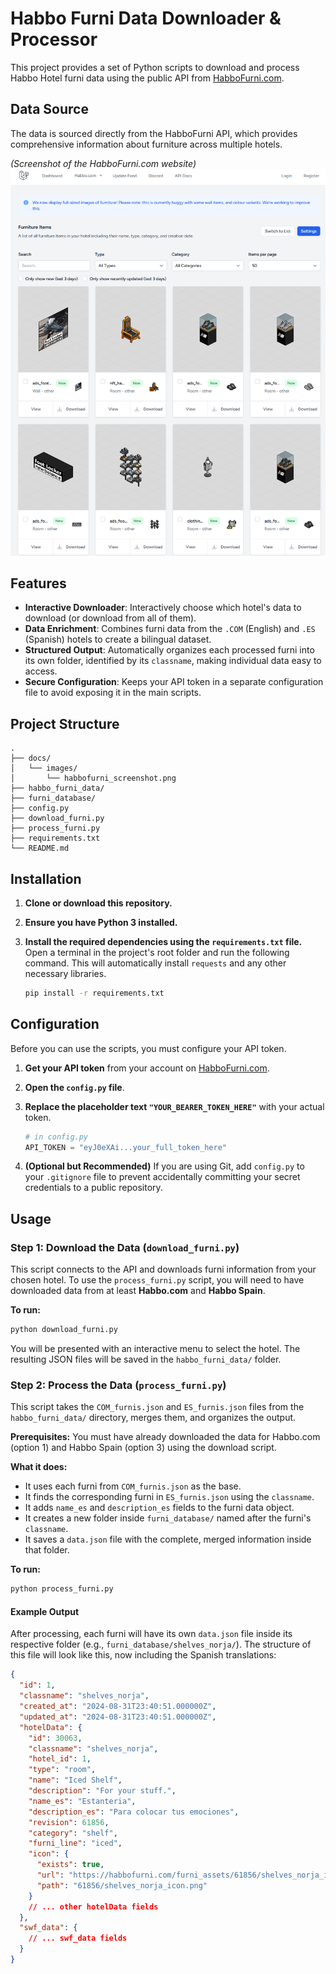 # Habbo Furni Data Downloader & Processor

This project provides a set of Python scripts to download and process Habbo Hotel furni data using the public API from [HabboFurni.com](https://habbofurni.com/).

## Data Source

The data is sourced directly from the HabboFurni API, which provides comprehensive information about furniture across multiple hotels.

*(Screenshot of the HabboFurni.com website)*
![HabboFurni.com Website Screenshot](docs/images/habbofurni_screenshot.png)

## Features

-   **Interactive Downloader**: Interactively choose which hotel's data to download (or download from all of them).
-   **Data Enrichment**: Combines furni data from the `.COM` (English) and `.ES` (Spanish) hotels to create a bilingual dataset.
-   **Structured Output**: Automatically organizes each processed furni into its own folder, identified by its `classname`, making individual data easy to access.
-   **Secure Configuration**: Keeps your API token in a separate configuration file to avoid exposing it in the main scripts.

## Project Structure

```
.
├── docs/
│   └── images/
│       └── habbofurni_screenshot.png
├── habbo_furni_data/
├── furni_database/
├── config.py
├── download_furni.py
├── process_furni.py
├── requirements.txt
└── README.md
```

## Installation

1.  **Clone or download this repository.**

2.  **Ensure you have Python 3 installed.**

3.  **Install the required dependencies using the `requirements.txt` file.**
    Open a terminal in the project's root folder and run the following command. This will automatically install `requests` and any other necessary libraries.
    ```bash
    pip install -r requirements.txt
    ```

## Configuration

Before you can use the scripts, you must configure your API token.

1.  **Get your API token** from your account on [HabboFurni.com](https://habbofurni.com/).
2.  **Open the `config.py` file**.
3.  **Replace the placeholder text `"YOUR_BEARER_TOKEN_HERE"`** with your actual token.

    ```python
    # in config.py
    API_TOKEN = "eyJ0eXAi...your_full_token_here"
    ```

4.  **(Optional but Recommended)** If you are using Git, add `config.py` to your `.gitignore` file to prevent accidentally committing your secret credentials to a public repository.

## Usage

### Step 1: Download the Data (`download_furni.py`)

This script connects to the API and downloads furni information from your chosen hotel. To use the `process_furni.py` script, you will need to have downloaded data from at least **Habbo.com** and **Habbo Spain**.

**To run:**

```bash
python download_furni.py
```

You will be presented with an interactive menu to select the hotel. The resulting JSON files will be saved in the `habbo_furni_data/` folder.

### Step 2: Process the Data (`process_furni.py`)

This script takes the `COM_furnis.json` and `ES_furnis.json` files from the `habbo_furni_data/` directory, merges them, and organizes the output.

**Prerequisites:** You must have already downloaded the data for Habbo.com (option 1) and Habbo Spain (option 3) using the download script.

**What it does:**
-   It uses each furni from `COM_furnis.json` as the base.
-   It finds the corresponding furni in `ES_furnis.json` using the `classname`.
-   It adds `name_es` and `description_es` fields to the furni data object.
-   It creates a new folder inside `furni_database/` named after the furni's `classname`.
-   It saves a `data.json` file with the complete, merged information inside that folder.

**To run:**

```bash
python process_furni.py
```

#### Example Output

After processing, each furni will have its own `data.json` file inside its respective folder (e.g., `furni_database/shelves_norja/`). The structure of this file will look like this, now including the Spanish translations:

```json
{
  "id": 1,
  "classname": "shelves_norja",
  "created_at": "2024-08-31T23:40:51.000000Z",
  "updated_at": "2024-08-31T23:40:51.000000Z",
  "hotelData": {
    "id": 30063,
    "classname": "shelves_norja",
    "hotel_id": 1,
    "type": "room",
    "name": "Iced Shelf",
    "description": "For your stuff.",
    "name_es": "Estanteria",
    "description_es": "Para colocar tus emociones",
    "revision": 61856,
    "category": "shelf",
    "furni_line": "iced",
    "icon": {
      "exists": true,
      "url": "https://habbofurni.com/furni_assets/61856/shelves_norja_icon.png",
      "path": "61856/shelves_norja_icon.png"
    }
    // ... other hotelData fields
  },
  "swf_data": {
    // ... swf_data fields
  }
}
```